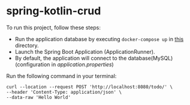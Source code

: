 # spring-kotlin-crud

To run this project, follow these steps:

* Run the application database by executing `docker-compose up` in [this](/service/src/test/resources) directory.
* Launch the Spring Boot Application (ApplicationRunner). 
* By default, the application will connect to the database(MySQL) (configuration in *application.properties*)


Run the following command in your terminal:
```shell script
curl --location --request POST 'http://localhost:8080/todo/' \
--header 'Content-Type: application/json' \
--data-raw 'Hello World'
```
